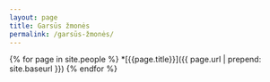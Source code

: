 ```yaml
---
layout: page
title: Garsūs žmonės
permalink: /garsūs-žmonės/
---
```


{% for page in site.people %}
*[{{page.title}}]({{ page.url | prepend: site.baseurl }})
{% endfor %}
    
    
  